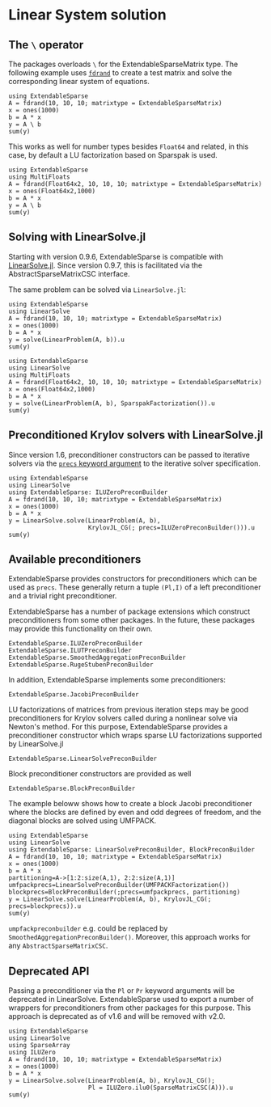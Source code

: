 # Linear System solution

## The `\` operator
The packages overloads `\` for the ExtendableSparseMatrix type.
The following example uses [`fdrand`](@ref) to create a test matrix and solve
the corresponding linear system of equations.

```@example
using ExtendableSparse
A = fdrand(10, 10, 10; matrixtype = ExtendableSparseMatrix)
x = ones(1000)
b = A * x
y = A \ b
sum(y)
```

This works as well for number types besides `Float64` and related, in this case,
by default a LU factorization based on Sparspak is used.

```@example
using ExtendableSparse
using MultiFloats
A = fdrand(Float64x2, 10, 10, 10; matrixtype = ExtendableSparseMatrix)
x = ones(Float64x2,1000)
b = A * x
y = A \ b
sum(y)
```

## Solving with LinearSolve.jl

Starting with version 0.9.6, ExtendableSparse is compatible
with [LinearSolve.jl](https://github.com/SciML/LinearSolve.jl).
Since version 0.9.7, this is facilitated via the
AbstractSparseMatrixCSC interface. 


The same problem can be solved via `LinearSolve.jl`:

```@example
using ExtendableSparse
using LinearSolve
A = fdrand(10, 10, 10; matrixtype = ExtendableSparseMatrix)
x = ones(1000)
b = A * x
y = solve(LinearProblem(A, b)).u
sum(y)
```

```@example
using ExtendableSparse
using LinearSolve
using MultiFloats
A = fdrand(Float64x2, 10, 10, 10; matrixtype = ExtendableSparseMatrix)
x = ones(Float64x2,1000)
b = A * x
y = solve(LinearProblem(A, b), SparspakFactorization()).u
sum(y)
```

## Preconditioned Krylov solvers  with LinearSolve.jl

Since version 1.6, preconditioner constructors can be passed to iterative solvers via the [`precs`
keyword argument](https://docs.sciml.ai/LinearSolve/stable/basics/Preconditioners/#prec)
to the iterative solver specification.

```@example
using ExtendableSparse
using LinearSolve 
using ExtendableSparse: ILUZeroPreconBuilder
A = fdrand(10, 10, 10; matrixtype = ExtendableSparseMatrix)
x = ones(1000)
b = A * x
y = LinearSolve.solve(LinearProblem(A, b), 
                      KrylovJL_CG(; precs=ILUZeroPreconBuilder())).u
sum(y)
```

## Available preconditioners
ExtendableSparse provides constructors for preconditioners which can be used as `precs`.
These generally return a tuple `(Pl,I)` of a left preconditioner and a trivial right preconditioner.

ExtendableSparse has a number of package extensions which construct preconditioners
from some other packages. In the future, these packages may provide this functionality on their own.

```@docs
ExtendableSparse.ILUZeroPreconBuilder
ExtendableSparse.ILUTPreconBuilder
ExtendableSparse.SmoothedAggregationPreconBuilder
ExtendableSparse.RugeStubenPreconBuilder
```

In addition, ExtendableSparse implements some preconditioners:

```@docs
ExtendableSparse.JacobiPreconBuilder
```

LU factorizations of  matrices from previous iteration steps may be good
preconditioners for Krylov solvers called during a nonlinear solve via
Newton's method. For this purpose, ExtendableSparse provides a preconditioner constructor
which wraps sparse LU factorizations  supported by LinearSolve.jl
```@docs
ExtendableSparse.LinearSolvePreconBuilder
```


Block preconditioner constructors are provided as well
```@docs;  canonical=false
ExtendableSparse.BlockPreconBuilder
```


The example beloww shows how to create a  block Jacobi preconditioner where the blocks are defined by even and odd
degrees of freedom, and the diagonal blocks are solved using UMFPACK.
```@example
using ExtendableSparse
using LinearSolve 
using ExtendableSparse: LinearSolvePreconBuilder, BlockPreconBuilder
A = fdrand(10, 10, 10; matrixtype = ExtendableSparseMatrix)
x = ones(1000)
b = A * x
partitioning=A->[1:2:size(A,1), 2:2:size(A,1)]
umfpackprecs=LinearSolvePreconBuilder(UMFPACKFactorization())
blockprecs=BlockPreconBuilder(;precs=umfpackprecs, partitioning)
y = LinearSolve.solve(LinearProblem(A, b), KrylovJL_CG(; precs=blockprecs)).u
sum(y)
```
`umpfackpreconbuilder` e.g. could be replaced by `SmoothedAggregationPreconBuilder()`. Moreover, this approach
works for any `AbstractSparseMatrixCSC`.


## Deprecated API
Passing a preconditioner via the `Pl` or `Pr` keyword arguments
will be deprecated in LinearSolve. ExtendableSparse used to
export a number of wrappers for preconditioners from other packages
for this purpose. This approach is deprecated as of v1.6 and will be removed
with v2.0.

```@example
using ExtendableSparse
using LinearSolve
using SparseArray
using ILUZero
A = fdrand(10, 10, 10; matrixtype = ExtendableSparseMatrix)
x = ones(1000)
b = A * x
y = LinearSolve.solve(LinearProblem(A, b), KrylovJL_CG();
                      Pl = ILUZero.ilu0(SparseMatrixCSC(A))).u
sum(y)
```

